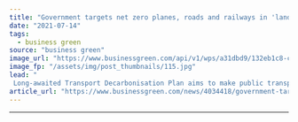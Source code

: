 ```yaml
---
title: "Government targets net zero planes, roads and railways in 'landmark' green transport strategy"
date: "2021-07-14"
tags: 
  - business green
source: "business green"
image_url: "https://www.businessgreen.com/api/v1/wps/a31dbd9/132eb1c8-cba5-4163-9477-b489e309dda2/3/iStock-532104434-uk-transport-london-road-rail-185x114.jpg"
image_fp: "/assets/img/post_thumbnails/115.jpg"
lead: "
 Long-awaited Transport Decarbonisation Plan aims to make public transport, walking and cycling 'natural first choice' for UK journeys ..."
article_url: "https://www.businessgreen.com/news/4034418/government-targets-net-zero-planes-roads-railways-landmark-green-transport-strategy"
---
```


---
